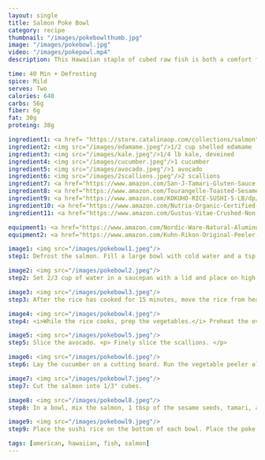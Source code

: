 ```yaml
---
layout: single
title: Salmon Poke Bowl
category: recipe
thumbnail: "/images/pokebowlthumb.jpg"
image: "/images/pokebowl.jpg"
video: "/images/pokepowl.mp4"
description: This Hawaiian staple of cubed raw fish is both a comfort food and a healthy meal. Sashimi grade salmon, edamame, crispy kale chips, silky avocado and crisp cucumbers all sit on top of a bowl of the highest grade sushi rice. 

time: 40 Min + Defrosting
spice: Mild
serves: Two
calories: 640
carbs: 56g
fiber: 6g
fat: 30g
proteing: 38g

ingredient1: <a href= "https://store.catalinaop.com/collections/salmon"><img src="/images/sashimisalmon.jpeg"/> 1/2 lb sashimi grade salmon </a>
ingredient2: <img src="/images/edamame.jpeg"/>1/2 cup shelled edamame
ingredient3: <img src="/images/kale.jpeg"/>1/4 lb kale, deveined
ingredient4: <img src="/images/cucumber.jpeg"/>1 cucumber
ingredient5: <img src="/images/avocado.jpeg"/>1 avocado
ingredient6: <img src="/images/2scallions.jpeg"/>2 scallions
ingredient7: <a href="https://www.amazon.com/San-J-Tamari-Gluten-Sauce-Black/dp/B00DTRJ2HS/ref=as_li_ss_tl?s=grocery&ie=UTF8&qid=1482159293&sr=1-2&keywords=tamari&linkCode=ll1&tag=cilalime09-20&linkId=364dad8363d09bf34ece451d80925584"><img src="/images/tamari.jpeg"/>2 tbsp tamari or soy sauce</a>
ingredient8: <a href="https://www.amazon.com/Tourangelle-Toasted-Sesame-Oil-Expeller-pressed/dp/B005WXMPMQ/ref=as_li_ss_tl?ie=UTF8&qid=1481945347&sr=8-3&keywords=sesame+oil&th=1&linkCode=ll1&tag=cilalime09-20&linkId=311f3fba83d6c5821e3c957659a4df6b"><img src="/images/sesameoil.jpeg"/>2 tbsp sesame oil</a>
ingredient9: <a href="https://www.amazon.com/KOKUHO-RICE-SUSHI-5-LB/dp/B000FJLXHU/ref=as_li_ss_tl?s=grocery&ie=UTF8&qid=1482159216&sr=1-3&keywords=sushi+rice&linkCode=ll1&tag=cilalime09-20&linkId=40e89fdda071997a7a56215a24965ecd"><img src="/images/sushirice.jpeg"/>1/2 cup sushi rice</a>
ingredient10: <a href="https://www.amazon.com/Nutria-Organic-Certified-Superfood-Magnesium/dp/B019KXQDVM/ref=as_li_ss_tl?s=grocery&rps=1&ie=UTF8&qid=1481514809&sr=1-1-spons&keywords=sesame+seeds&refinements=p_85:2470955011&psc=1&linkCode=ll1&tag=cilalime09-20&linkId=467563eedd31251bd3842de986cdd859"><img src="/images/sesameseed.jpeg"/>2 tbsp sesame seeds</a>
ingredient11: <a href="https://www.amazon.com/Gustus-Vitae-Crushed-Non-GMO-Seasoning/dp/B00T8AVQ4M/ref=as_li_ss_tl?s=grocery&ie=UTF8&qid=1481945021&sr=1-6&keywords=organic+red+pepper+flakes&linkCode=ll1&tag=cilalime09-20&linkId=3eacf8e946e0323de7e947533f61f45f"><img src="/images/chiliflakes.jpeg"/>1/2 tsp chili flakes</a>

equipment1: <a href="https://www.amazon.com/Nordic-Ware-Natural-Aluminum-Commercial/dp/B000G0KJG4/ref=as_li_ss_tl?s=kitchen&rps=1&ie=UTF8&qid=1481599505&sr=1-5&keywords=baking+sheet&refinements=p_85:2470955011&linkCode=ll1&tag=cilalime09-20&linkId=678ae86e82d77d1a2615466229b01cfd"><img src="/images/bakingsheet.jpeg"/>baking sheet</a>
equipment2: <a href="https://www.amazon.com/Kuhn-Rikon-Original-Peeler-Yellow/dp/B0000DE824/ref=as_li_ss_tl?s=kitchen&ie=UTF8&qid=1481814330&sr=1-7&keywords=vegetable+peeler&th=1&linkCode=ll1&tag=cilalime09-20&linkId=2fc82cf8497ed0ceda3796ce68033b14"><img src="/images/vegetablepeeler.jpeg"/> vegetable peeler </a>

image1: <img src="/images/pokebowl1.jpeg"/>
step1: Defrost the salmon. Fill a large bowl with cold water and a tsp of salt. Place the frozen sashimi salmon in the bowl for 30 minutes. After 30 minutes have passed remove the salmon from the water and wrap in a paper towel. Place the salmon in the fridge for later use.

image2: <img src="/images/pokebowl2.jpeg"/> 
step2: Set 2/3 cup of water in a saucepan with a lid and place on high heat. <p>While waiting for the water to come to a boil, wash the rice. Place the rice in a large bowl and cover with water. Swish your hands in the rice until the water becomes cloudy, and then drain. Repeat two more times. Once the water has come to a boil add the washed sushi rice, reduce the heat to low and cook for 15 minutes.</p>

image3: <img src="/images/pokebowl3.jpeg"/>
step3: After the rice has cooked for 15 minutes, move the rice from heat. Keep the rice covered to allow for all the water to fully absorb into the grains of rice.

image4: <img src="/images/pokebowl4.jpeg"/>
step4: <i>While the rice cooks, prep the vegetables.</i> Preheat the oven to 350˚. Toss the kale in half of the sesame oil and a pinch of salt. Broil the kale until crispy and browned on the edges, approx. 10-15 minutes.<p><i>Don't forget about the kale chips! They burn easily.</i></p>

image5: <img src="/images/pokebowl5.jpeg"/>
step5: Slice the avocado. <p> Finely slice the scallions. </p>

image6: <img src="/images/pokebowl6.jpeg"/>
step6: Lay the cucumber on a cutting board. Run the vegetable peeler along the cucumber and peel the cucumber into long strips.

image7: <img src="/images/pokebowl7.jpeg"/>
step7: Cut the salmon into 1/3" cubes.

image8: <img src="/images/pokebowl8.jpeg"/>
step8: In a bowl, mix the salmon, 1 tbsp of the sesame seeds, tamari, and remaining sesame oil.

image9: <img src="/images/pokebowl9.jpeg"/>
step9: Place the sushi rice on the bottom of each bowl. Place the poke, edamame, kale chips, and avocado slices on top. Top the bowl with the finely sliced cucumbers, scallions and remaining sesame seeds.

tags: [american, hawaiian, fish, salmon]
---
```

